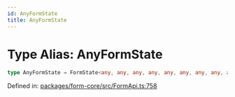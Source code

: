 ```yaml
---
id: AnyFormState
title: AnyFormState
---
```


<!-- DO NOT EDIT: this page is autogenerated from the type comments -->

# Type Alias: AnyFormState

```ts
type AnyFormState = FormState<any, any, any, any, any, any, any, any, any, any, any>;
```

Defined in: [packages/form-core/src/FormApi.ts:758](https://github.com/TanStack/form/blob/main/packages/form-core/src/FormApi.ts#L758)

